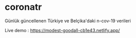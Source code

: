 # coronatr
Günlük güncellenen Türkiye ve Belçika'daki n-cov-19 verileri

Live demo : https://modest-goodall-cb1e43.netlify.app/
